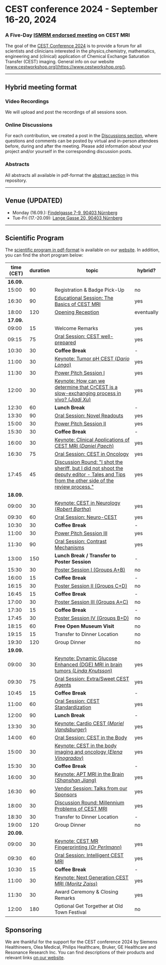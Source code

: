 # CEST conference 2024 - September 16-20, 2024

### A Five-Day [ISMRM endorsed meeting](https://www.ismrm.org/meetings-workshops/endorsed/) on CEST MRI

The goal of the [CEST Conference 2024](https://www.cestworkshop.org/) is to provide a forum for all scientists and clinicians interested in the physics,chemistry, mathematics, engineering and (clinical) application of Chemical Exchange Saturation Transfer (CEST) imaging. General info on our website
 [www.cestworkshop.org](https://www.cestworkshop.org/).

---

## Hybrid meeting format

### Video Recordings

We will upload and post the recordings of all sessions soon.

### Online Discussions

For each contribution, we created a post in the [Discussions section](https://github.com/cest-sources/CEST-conference-2024/discussions), where questions and comments can be posted by virtual and in-person attendees before, during and after the meeting. Please add information about your project and/or yourself in the corresponding discussion posts.

### Abstracts

All abstracts all available in pdf-format the [abstract section](/resources/abstracts) in this repository.

---

## Venue (UPDATED)

* Monday (16.09.): [Findelgasse 7-9, 90403 Nürnberg](https://maps.app.goo.gl/X1kq8b3W5nWpWj8W6)
* Tue-Fri (17.-20.09): [Lange Gasse 20, 90403 Nürnberg](https://maps.app.goo.gl/fRrs8UjTPTU7BNreA)

---

## Scientific Program

The [scientific program in pdf-format](https://drive.google.com/file/d/1Uj6bHrG96i1uZhFake2qcAbEW0nVvsG2/view?usp=sharing) is available on our [website](https://www.cestworkshop.org/venue-program). In addition, you can find the short program below:

|time (CET) |duration|topic                                                 | hybrid?           |
|-----------|--------|------------------------------------------------------|-------------------|
|**16.09.** |        |                                                      |                   |
|15:00      | 90     |Registration & Badge Pick-Up                          | no                |
|16:30      | 90     |[Educational Session: The Basics of CEST MRI](/sessions/S01_educational)           | yes               |
|18:00      |120     |[Opening Reception](/sessions/S02_opening_reception/)                                     | eventually        |
|**17.09.** |        |                                                      |                   |
|09:00      | 15     |Welcome Remarks                                       | yes               |
|09:15      | 75     |[Oral Session: CEST well-prepared](/sessions/S03_well_prepared/)                      | yes               |
|10:30      | 30     |**Coffee Break**                                      | -                 |
|11:00      | 30     |[Keynote: Tumor pH CEST (*Dario Longo*)](https://github.com/cest-sources/CEST-conference-2024/discussions/105)               | yes               |
|11:30      | 30     |[Power Pitch Session I](/sessions/S04_power_pitch_I/)                                | yes               |
|12:00      | 30     |[Keynote: How can we determine that CrCEST is a slow-exchanging process in vivo? (*Jiadi Xu*)](https://github.com/cest-sources/CEST-conference-2024/discussions/108)         | yes               |
|12:30      | 60     |**Lunch Break**                                       | -                 |
|13:30      | 90     |[Oral Session: Novel Readouts](/sessions/S05_novel_readouts/)                        | yes               |
|15:00      | 30     |[Power Pitch Session II](/sessions/S06_power_pitch_II/)                                | yes               |
|15:30      | 30     |**Coffee Break**                                      | -                 |
|16:00      | 30     |[Keynote: Clinical Applications of CEST MRI (*Daniel Paech*)](https://github.com/cest-sources/CEST-conference-2024/discussions/106)         | yes               |
|16:30      | 75     |[Oral Session: CEST in Oncology](/sessions/S07_oncology/)                        | yes               |
|17:45      | 45     |[Discussion Round: "I shot the sheriff, but I did not shoot the deputy editor - Tales and Tips from the other side of the review process."](/sessions/S08_discussion_I/)| yes               |
|**18.09.** |        |                                                      |                   |
|09:00      | 30     |[Keynote: CEST in Neurology (*Robert Bartha*)](https://github.com/cest-sources/CEST-conference-2024/discussions/107)           | yes               |
|09:30      | 60     |[Oral Session: Neuro-CEST](/sessions/S09_neuro/)                              | yes               |
|10:30      | 30     |**Coffee Break**                                      | -                 |
|11:00      | 30     |[Power Pitch Session III](/sessions/S10_power_pitch_III/)                               | yes               |
|11:30      | 90     |[Oral Session: Contrast Mechanisms](/sessions/S11_contrast_mechanisms/)                     | yes               |
|13:00      |150     |**Lunch Break / Transfer to Poster Session**                                     | -                 |
|15:30      | 30     |[Poster Session I (Groups A+B)](/sessions/S12_poster/)                        | no                |
|16:00      | 15     |**Coffee Break**                                      | -                 |
|16:15      | 30     |[Poster Session II (Groups C+D)](/sessions/S12_poster/)                        | no                |
|16:45      | 15     |**Coffee Break**                                      | -                 |
|17:00      | 30     |[Poster Session III (Groups A+C)](/sessions/S12_poster/)                       | no                |
|17:30      | 15     |**Coffee Break**                                      | -                 |
|17:45      | 30     |[Poster Session IV (Groups B+D)](/sessions/S12_poster/)                       | no                |
|18:15      | 60     |**Free Open Museum Visit**                            | no                |
|19:15      | 15     |Transfer to Dinner Location                           | no                |
|19:30      |120     |Group Dinner                                          | no                |
|**19.09.** |        |                                                      |                   |
|09:00      | 30     |[Keynote: Dynamic Glucose Enhanced (DGE) MRI in brain tumors (*Linda Knutsson*)](https://github.com/cest-sources/CEST-conference-2024/discussions/109)   | yes               |
|09:30      | 75     |[Oral Session: Extra/Sweet CEST Agents](/sessions/S13_extra_sweet_agents/)                 | yes               |
|10:45      | 15     |**Coffee Break**                                      | -                 |
|11:00      | 60     |[Oral Session: CEST Standardization](/sessions/S14_standardization/)                   | yes               |
|12:00      | 90     |**Lunch Break**                                       | -                 |
|13:30      | 30     |[Keynote: Cardio CEST (*Moriel Vandsburger*)](https://github.com/cest-sources/CEST-conference-2024/discussions/110)            | yes               |
|14:00      | 60     |[Oral Session: CEST in the Body](/sessions/S15_body/)                        | yes               |
|15:00      | 30     |[Keynote: CEST in the body imaging and oncology (*Elena Vinogradov*)](https://github.com/cest-sources/CEST-conference-2024/discussions/111)    | yes               |
|15:30      | 30     |**Coffee Break**                                      | -                 |
|16:00      | 30     |[Keynote: APT MRI in the Brain (*Shanshan Jiang*)](https://github.com/cest-sources/CEST-conference-2024/discussions/112)       | yes               |
|16:30      | 90     |[Vendor Session: Talks from our Sponsors](/sessions/S16_vendor/)               | yes               |
|18:00      | 30     |[Discussion Round: Millennium Problems of CEST MRI](/sessions/S17_discussion_II/)     | yes               |
|18:30      | 30     |Transfer to Dinner Location                           | -                 |
|19:00      |120     |Group Dinner                                          | no                |
|**20.09.** |        |                                                      |                   |
|09:00      | 30     |[Keynote: CEST MR Fingerprinting (*Or Perlmann*)](https://github.com/cest-sources/CEST-conference-2024/discussions/113)       | yes               |
|09:30      | 60     |[Oral Session: Intelligent CEST MRI](/sessions/S18_intelligent/)                    | yes               |
|10:30      | 15     |**Coffee Break**                                      | -                 |
|11:00      | 30     |[Keynote: Next Generation CEST MRI (*Moritz Zaiss*)](https://github.com/cest-sources/CEST-conference-2024/discussions/114)     | yes               |
|11:30      | 30     |Award Ceremony & Closing Remarks                      | yes               |
|12:00      |180     |Optional Get Torgether at Old Town Festival           | no                |

## Sponsoring

We are thankful for the support for the CEST conference 2024 by Siemens Healthineers, Olea Medical, Philips Healthcare, Bruker, GE Healthcare and Resonance Research Inc. You can find descriptions of their products and relevant links [on our website](https://www.cestworkshop.org/vendors-products).
